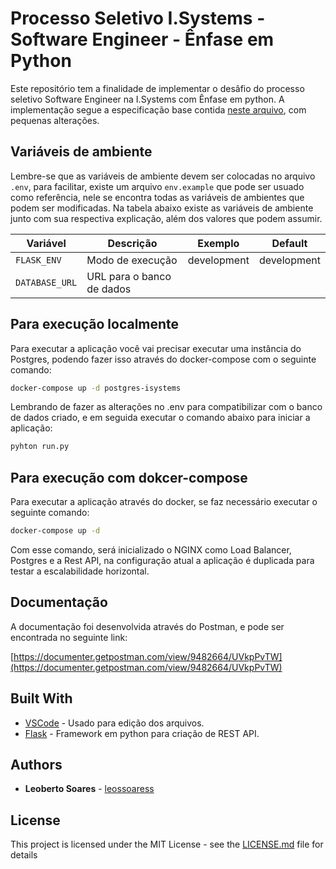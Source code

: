# Processo Seletivo I.Systems - Software Engineer - Ênfase em Python

Este repositório tem a finalidade de implementar o desâfio do processo seletivo Software Engineer na I.Systems com Ênfase em python. A implementação segue a especificação base contida [neste arquivo](Especificacao.pdf), com pequenas alterações.

## Variáveis de ambiente

Lembre-se que as variáveis de ambiente devem ser colocadas no arquivo `.env`, para facilitar, existe um arquivo `env.example` que pode ser usuado como referência, nele se encontra todas as variáveis de ambientes que podem ser modificadas. Na tabela abaixo existe as variáveis de ambiente junto com sua respectiva explicação, além dos valores que podem assumir.

Variável | Descrição | Exemplo | Default
-------- | --------- | ------- | -------
`FLASK_ENV` | Modo de execução | development | development
`DATABASE_URL` | URL para o banco de dados |  | 

## Para execução localmente

Para executar a aplicação você vai precisar executar uma instância do Postgres, podendo fazer isso através do docker-compose com o seguinte comando:

```bash
docker-compose up -d postgres-isystems
```

Lembrando de fazer as alterações no .env para compatibilizar com o banco de dados criado, e em seguida executar o comando abaixo para iniciar a aplicação:

```bash
pyhton run.py
```

## Para execução com dokcer-compose

Para executar a aplicação através do docker, se faz necessário executar o seguinte comando: 


```bash
docker-compose up -d
```

Com esse comando, será inicializado o NGINX como Load Balancer, Postgres e a Rest API, na configuração atual a aplicação é duplicada para testar a escalabilidade horizontal.

## Documentação

A documentação foi desenvolvida através do Postman, e pode ser encontrada no seguinte link:

[https://documenter.getpostman.com/view/9482664/UVkpPvTW](https://documenter.getpostman.com/view/9482664/UVkpPvTW)

 ## Built With
 
 * [VSCode](https://code.visualstudio.com/) - Usado para edição dos arquivos.
  * [Flask](https://flask.palletsprojects.com/en/2.0.x/) - Framework em python para criação de REST API.
 
 ## Authors
 
 * **Leoberto Soares** - [leossoaress](https://github.com/leossoaress)

## License

This project is licensed under the MIT License - see the [LICENSE.md](LICENSE.md) file for details